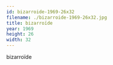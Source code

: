 ```yaml
---
id: bizarroide-1969-26x32
filename: ./bizarroide-1969-26x32.jpg
title: bizarroïde
year: 1969
height: 26
width: 32
---
```


bizarroïde
